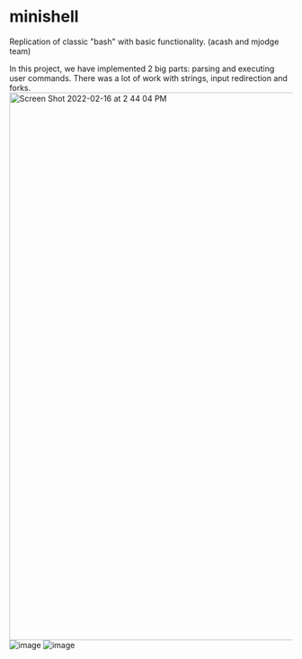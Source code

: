 # minishell
Replication of classic "bash" with basic functionality. (acash and mjodge team)

In this project, we have implemented 2 big parts: parsing and executing user commands. There was a lot of work with strings, input redirection and forks.
<img width="972" alt="Screen Shot 2022-02-16 at 2 44 04 PM" src="https://user-images.githubusercontent.com/99796165/154258105-fed30b0f-2b0e-462e-bace-dfe1031a2af0.png">
![image](https://user-images.githubusercontent.com/99796165/154258152-bb251598-b011-4ea4-a28d-22fe1dfb1b03.png)
![image](https://user-images.githubusercontent.com/99796165/154258181-e9fe7425-42e2-4fa6-b1b9-16263b32bcd8.png)

